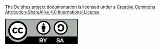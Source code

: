 The Delphes project documentation is licensed under a [Creative Commons Attribution-ShareAlike 4.0 International License](https://creativecommons.org/licenses/by-sa/4.0).

[![CC BY-SA](/img/cc.svg)](https://creativecommons.org/licenses/by-sa/4.0)
